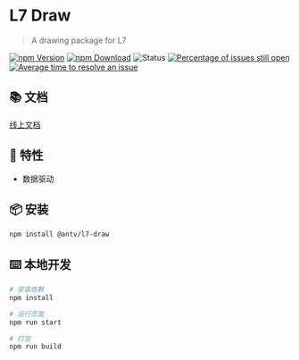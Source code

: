 
# L7 Draw

> A drawing package for L7

[![npm Version](https://img.shields.io/npm/v/@antv/l7-draw.svg)](https://www.npmjs.com/package/@antv/l7-draw)
[![npm Download](https://img.shields.io/npm/dm/@antv/l7-draw.svg)](https://www.npmjs.com/package/@antv/l7-draw)
![Status](https://badgen.net/github/status/antvis/l7-draw)
[![Percentage of issues still open](http://isitmaintained.com/badge/open/antvis/l7-draw.svg)](http://isitmaintained.com/project/antvis/l7-draw 'Percentage of issues still open')
[![Average time to resolve an issue](http://isitmaintained.com/badge/resolution/antvis/l7-draw.svg)](http://isitmaintained.com/project/antvis/l7-draw 'Average time to resolve an issue')

## 📚 文档

[线上文档](https://antv.vision/l7-draw-2.0-site/)

## 🎁 特性

- 数据驱动

## 📦 安装

```bash
npm install @antv/l7-draw
```

## ⌨️ 本地开发

```bash
# 安装依赖
npm install

# 运行页面
npm run start

# 打包
npm run build
```

